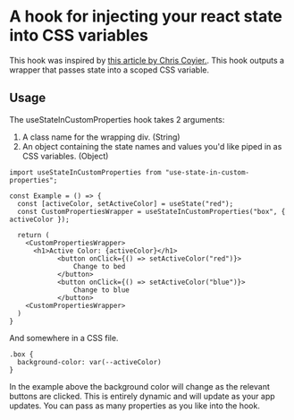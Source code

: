 # A hook for injecting your react state into CSS variables

This hook was inspired by [this article by Chris Coyier.](https://css-tricks.com/custom-properties-as-state/). This hook outputs a wrapper that passes state into a scoped CSS variable.

## Usage

The useStateInCustomProperties hook takes 2 arguments:
1. A class name for the wrapping div. (String)
2. An object containing the state names and values you'd like piped in as CSS variables. (Object)

```
import useStateInCustomProperties from "use-state-in-custom-properties";

const Example = () => {
  const [activeColor, setActiveColor] = useState("red");
  const CustomPropertiesWrapper = useStateInCustomProperties("box", { activeColor });

  return (
    <CustomPropertiesWrapper>
      <h1>Active Color: {activeColor}</h1>
			<button onClick={() => setActiveColor("red")}>
				Change to bed
			</button>
			<button onClick={() => setActiveColor("blue")}>
				Change to blue
			</button>
    <CustomPropertiesWrapper>
  )
}
```

And somewhere in a CSS file.

```
.box {
  background-color: var(--activeColor)
}
```

In the example above the background color will change as the relevant buttons are clicked. This is entirely dynamic and will update as your app updates. You can pass as many properties as you like into the hook.
